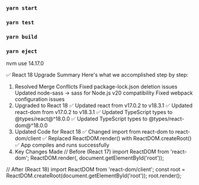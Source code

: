 ### `yarn start`

### `yarn test`

### `yarn build`

### `yarn eject`

nvm use 14.17.0


✅ React 18 Upgrade Summary
Here's what we accomplished step by step:
1. Resolved Merge Conflicts
Fixed package-lock.json deletion issues
Updated node-sass → sass for Node.js v20 compatibility
Fixed webpack configuration issues
2. Upgraded to React 18
✅ Updated react from v17.0.2 to v18.3.1
✅ Updated react-dom from v17.0.2 to v18.3.1
✅ Updated TypeScript types to @types/react@^18.0.0
✅ Updated TypeScript types to @types/react-dom@^18.0.0
3. Updated Code for React 18
✅ Changed import from react-dom to react-dom/client
✅ Replaced ReactDOM.render() with ReactDOM.createRoot()
✅ App compiles and runs successfully
4. Key Changes Made
// Before (React 17)
import ReactDOM from 'react-dom';
ReactDOM.render(<App />, document.getElementById('root'));

// After (React 18)
import ReactDOM from 'react-dom/client';
const root = ReactDOM.createRoot(document.getElementById('root'));
root.render(<App />);

